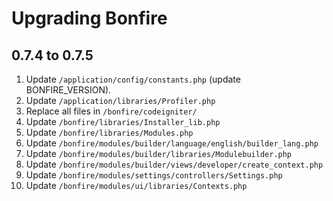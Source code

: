 # Upgrading Bonfire

## 0.7.4 to 0.7.5

1. Update `/application/config/constants.php` (update BONFIRE_VERSION).
2. Update `/application/libraries/Profiler.php`
3. Replace all files in `/bonfire/codeigniter/`
4. Update `/bonfire/libraries/Installer_lib.php`
5. Update `/bonfire/libraries/Modules.php`
6. Update `/bonfire/modules/builder/language/english/builder_lang.php`
7. Update `/bonfire/modules/builder/libraries/Modulebuilder.php`
8. Update `/bonfire/modules/builder/views/developer/create_context.php`
9. Update `/bonfire/modules/settings/controllers/Settings.php`
10. Update `/bonfire/modules/ui/libraries/Contexts.php`
